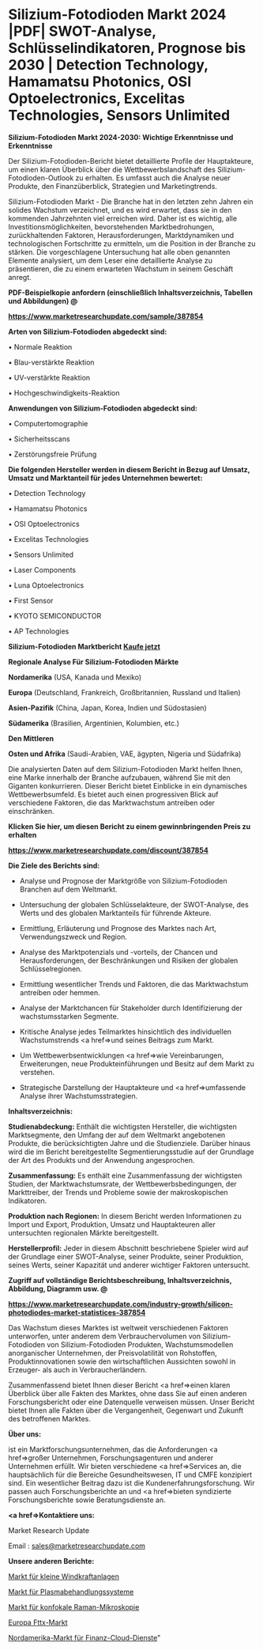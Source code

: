 # Silizium-Fotodioden Markt 2024 |PDF| SWOT-Analyse, Schlüsselindikatoren, Prognose bis 2030 | Detection Technology, Hamamatsu Photonics, OSI Optoelectronics, Excelitas Technologies, Sensors Unlimited

<strong>Silizium-Fotodioden Markt 2024-2030: Wichtige Erkenntnisse und Erkenntnisse</strong>

Der Silizium-Fotodioden-Bericht bietet detaillierte Profile der Hauptakteure, um einen klaren Überblick über die Wettbewerbslandschaft des Silizium-Fotodioden-Outlook zu erhalten. Es umfasst auch die Analyse neuer Produkte, den Finanzüberblick, Strategien und Marketingtrends.

Silizium-Fotodioden Markt - Die Branche hat in den letzten zehn Jahren ein solides Wachstum verzeichnet, und es wird erwartet, dass sie in den kommenden Jahrzehnten viel erreichen wird. Daher ist es wichtig, alle Investitionsmöglichkeiten, bevorstehenden Marktbedrohungen, zurückhaltenden Faktoren, Herausforderungen, Marktdynamiken und technologischen Fortschritte zu ermitteln, um die Position in der Branche zu stärken. Die vorgeschlagene Untersuchung hat alle oben genannten Elemente analysiert, um dem Leser eine detaillierte Analyse zu präsentieren, die zu einem erwarteten Wachstum in seinem Geschäft anregt.



<strong><b>PDF-Beispielkopie anfordern (einschließlich Inhaltsverzeichnis, Tabellen und Abbildungen) @ </b></strong>

<strong><a href=https://www.marketresearchupdate.com/sample/387854>

<strong>https://www.marketresearchupdate.com/sample/387854</u></a></strong></strong>



<strong>Arten von Silizium-Fotodioden abgedeckt sind:</strong>

• Normale Reaktion

• Blau-verstärkte Reaktion

• UV-verstärkte Reaktion

• Hochgeschwindigkeits-Reaktion



<strong>Anwendungen von Silizium-Fotodioden abgedeckt sind:</strong>

• Computertomographie

• Sicherheitsscans

• Zerstörungsfreie Prüfung



<strong>Die folgenden Hersteller werden in diesem Bericht in Bezug auf Umsatz, Umsatz und Marktanteil für jedes Unternehmen bewertet:</strong>

• Detection Technology

• Hamamatsu Photonics

• OSI Optoelectronics

• Excelitas Technologies

• Sensors Unlimited

• Laser Components

• Luna Optoelectronics

• First Sensor

• KYOTO SEMICONDUCTOR

• AP Technologies



<strong>Silizium-Fotodioden Marktbericht <a href=https://www.marketresearchupdate.com/buynow/387854>Kaufe jetzt</a></strong>



<strong>Regionale Analyse Für Silizium-Fotodioden Märkte</strong>



<strong>Nordamerika</strong> (USA, Kanada und Mexiko)



<strong>Europa</strong> (Deutschland, Frankreich, Großbritannien, Russland und Italien)



<strong>Asien-Pazifik</strong> (China, Japan, Korea, Indien und Südostasien)



<strong>Südamerika</strong> (Brasilien, Argentinien, Kolumbien, etc.)



<strong>Den Mittleren</strong> 

<strong>Osten und Afrika</strong> (Saudi-Arabien, VAE, ägypten, Nigeria und Südafrika)

Die analysierten Daten auf dem Silizium-Fotodioden Markt helfen Ihnen, eine Marke innerhalb der Branche aufzubauen, während Sie mit den Giganten konkurrieren. Dieser Bericht bietet Einblicke in ein dynamisches Wettbewerbsumfeld. Es bietet auch einen progressiven Blick auf verschiedene Faktoren, die das Marktwachstum antreiben oder einschränken.



<strong>Klicken Sie hier, um diesen Bericht zu einem gewinnbringenden Preis zu erhalten
</strong>

<strong><a href=https://www.marketresearchupdate.com/discount/387854>https://www.marketresearchupdate.com/discount/387854</b></u></strong></a>



<strong>Die Ziele des Berichts sind:</strong>

- Analyse und Prognose der Marktgröße von Silizium-Fotodioden Branchen auf dem Weltmarkt.

- Untersuchung der globalen Schlüsselakteure, der SWOT-Analyse, des Werts und des globalen Marktanteils für führende Akteure.

- Ermittlung, Erläuterung und Prognose des Marktes nach Art, Verwendungszweck und Region.

- Analyse des Marktpotenzials und -vorteils, der Chancen und Herausforderungen, der Beschränkungen und Risiken der globalen Schlüsselregionen.

- Ermittlung wesentlicher Trends und Faktoren, die das Marktwachstum antreiben oder hemmen.

- Analyse der Marktchancen für Stakeholder durch Identifizierung der wachstumsstarken Segmente.

- Kritische Analyse jedes Teilmarktes hinsichtlich des individuellen Wachstumstrends <a href=>und</a> seines Beitrags zum Markt.

- Um Wettbewerbsentwicklungen <a href=>wie</a> Vereinbarungen, Erweiterungen, neue Produkteinführungen und Besitz auf dem Markt zu verstehen.

- Strategische Darstellung der Hauptakteure und <a href=>umfas</a>sende Analyse ihrer Wachstumsstrategien.



<strong>Inhaltsverzeichnis:</strong>



<strong>Studienabdeckung:</strong> Enthält die wichtigsten Hersteller, die wichtigsten Marktsegmente, den Umfang der auf dem Weltmarkt angebotenen Produkte, die berücksichtigten Jahre und die Studienziele. Darüber hinaus wird die im Bericht bereitgestellte Segmentierungsstudie auf der Grundlage der Art des Produkts und der Anwendung angesprochen.



<strong>Zusammenfassung:</strong> Es enthält eine Zusammenfassung der wichtigsten Studien, der Marktwachstumsrate, der Wettbewerbsbedingungen, der Markttreiber, der Trends und Probleme sowie der makroskopischen Indikatoren.



<strong>Produktion nach Regionen:</strong> In diesem Bericht werden Informationen zu Import und Export, Produktion, Umsatz und Hauptakteuren aller untersuchten regionalen Märkte bereitgestellt.



<strong>Herstellerprofil:</strong> Jeder in diesem Abschnitt beschriebene Spieler wird auf der Grundlage einer SWOT-Analyse, seiner Produkte, seiner Produktion, seines Werts, seiner Kapazität und anderer wichtiger Faktoren untersucht.



<strong><b>Zugriff auf vollständige Berichtsbeschreibung, Inhaltsverzeichnis, Abbildung, Diagramm usw. @ </b></strong>

<strong><a href=https://www.marketresearchupdate.com/industry-growth/silicon-photodiodes-market-statistices-387854>https://www.marketresearchupdate.com/industry-growth/silicon-photodiodes-market-statistices-387854</a></strong>

Das Wachstum dieses Marktes ist weltweit verschiedenen Faktoren unterworfen, unter anderem dem Verbrauchervolumen von Silizium-Fotodioden von Silizium-Fotodioden Produkten, Wachstumsmodellen anorganischer Unternehmen, der Preisvolatilität von Rohstoffen, Produktinnovationen sowie den wirtschaftlichen Aussichten sowohl in Erzeuger- als auch in Verbraucherländern.

Zusammenfassend bietet Ihnen dieser Bericht <a href=>einen</a> klaren Überblick über alle Fakten des Marktes, ohne dass Sie auf einen anderen Forschungsbericht oder eine Datenquelle verweisen müssen. Unser Bericht bietet Ihnen alle Fakten über die Vergangenheit, Gegenwart und Zukunft des betroffenen Marktes.



<strong>Über uns:</strong>

 ist ein Marktforschungsunternehmen, das die Anforderungen <a href=>großer</a> Unternehmen, Forschungsagenturen und anderer Unternehmen erfüllt. Wir bieten verschiedene <a href=>Services</a> an, die hauptsächlich für die Bereiche Gesundheitswesen, IT und CMFE konzipiert sind. Ein wesentlicher Beitrag dazu ist die Kundenerfahrungsforschung. Wir passen auch Forschungsberichte an und <a href=>bieten</a> syndizierte Forschungsberichte sowie Beratungsdienste an.



<strong><a href=>Kontaktiere uns:</a></strong>

Market Research Update

Email : sales@marketresearchupdate.com



<strong>Unsere anderen Berichte:</strong>

<a href=https://www.linkedin.com/pulse/small-wind-turbine-market-size-growth-set-surge>Markt für kleine Windkraftanlagen</a>

<a href=https://www.linkedin.com/pulse/plasma-treatment-system-market-size-emerging>Markt für Plasmabehandlungssysteme</a>

<a href=https://www.linkedin.com/pulse/confocal-raman-microscopy-market-2023>Markt für konfokale Raman-Mikroskopie</a>

<a href=https://www.linkedin.com/pulse/europe-fttx-market-2023-2030-explained-effective-movements>Europa Fttx-Markt</a>

<a href=https://www.linkedin.com/pulse/north-america-finance-cloud-service-market-challenges-4uscf/>Nordamerika-Markt für Finanz-Cloud-Dienste</a>"
